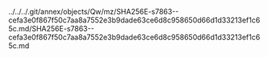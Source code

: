 ../../../.git/annex/objects/Qw/mz/SHA256E-s7863--cefa3e0f867f50c7aa8a7552e3b9dade63ce6d8c958650d66d1d33213ef1c65c.md/SHA256E-s7863--cefa3e0f867f50c7aa8a7552e3b9dade63ce6d8c958650d66d1d33213ef1c65c.md